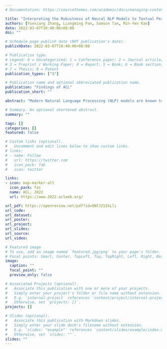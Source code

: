 ```yaml
---
# Documentation: https://sourcethemes.com/academic/docs/managing-content/

title: "Interpreting the Robustness of Neural NLP Models to Textual Perturbations"
authors: [Yunxiang Zhang, Liangming Pan, Samson Tan, Min-Yen Kan]
date: 2022-03-07T10:40:06+08:00
doi: ""

# Schedule page publish date (NOT publication's date).
publishDate: 2022-03-07T10:40:06+08:00

# Publication type.
# Legend: 0 = Uncategorized; 1 = Conference paper; 2 = Journal article;
# 3 = Preprint / Working Paper; 4 = Report; 5 = Book; 6 = Book section;
# 7 = Thesis; 8 = Patent
publication_types: ["1"]

# Publication name and optional abbreviated publication name.
publication: "Findings of ACL"
publication_short: ""

abstract: "Modern Natural Language Processing (NLP) models are known to be sensitive to input perturbations and their performance can decrease when applied to real-world, noisy data.  However, it is still unclear why models are less robust to some perturbations than others. In this work, we test the hypothesis that the extent to which a model is affected by an unseen textual perturbation (robustness) can be explained by the learnability of the perturbation (defined as how well the model learns to identify the perturbation with a small amount of evidence). We further give a causal justification for the learnability metric. We conduct extensive experiments with four prominent NLP models --- TextRNN, BERT, RoBERTa and XLNet --- over eight types of textual perturbations on three datasets. We show that a model which is better at identifying a perturbation (higher learnability) becomes worse at ignoring such a perturbation at test time (lower robustness), providing empirical support for our hypothesis."

# Summary. An optional shortened abstract.
summary: ""

tags: []
categories: []
featured: false

# Custom links (optional).
#   Uncomment and edit lines below to show custom links.
# links:
# - name: Follow
#   url: https://twitter.com
#   icon_pack: fab
#   icon: twitter

links:
- icon: map-marker-alt
  icon_pack: fas
  name: ACL, 2022
  url: https://www.2022.aclweb.org/

url_pdf: https://openreview.net/pdf?id=ONfJZSIkLli
url_code:
url_dataset:
url_poster:
url_project:
url_slides:
url_source:
url_video:

# Featured image
# To use, add an image named `featured.jpg/png` to your page's folder. 
# Focal points: Smart, Center, TopLeft, Top, TopRight, Left, Right, BottomLeft, Bottom, BottomRight.
image:
  caption: ""
  focal_point: ""
  preview_only: false

# Associated Projects (optional).
#   Associate this publication with one or more of your projects.
#   Simply enter your project's folder or file name without extension.
#   E.g. `internal-project` references `content/project/internal-project/index.md`.
#   Otherwise, set `projects: []`.
projects: []

# Slides (optional).
#   Associate this publication with Markdown slides.
#   Simply enter your slide deck's filename without extension.
#   E.g. `slides: "example"` references `content/slides/example/index.md`.
#   Otherwise, set `slides: ""`.
slides: ""
---
```

